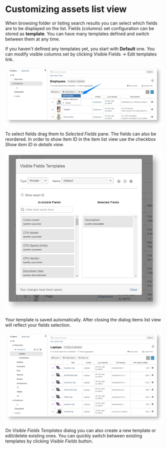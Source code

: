 # Customizing assets list view

When browsing folder or listing search results you can select which fields are to be displayed on the list. Fields \(columns\) set configuration can be stored as **template**. You can have many templates defined and switch between them at any time.  


If you haven't defined any templates yet, you start with **Default** one. You can modify visible columns set by clicking Visible Fields -&gt; Edit templates link.

![](../.gitbook/assets/image%20%2841%29.png)



To select fields drag them to _Selected Fields_ pane. The fields can also be reordered. In order to show item ID in the item list view use the checkbox _Show item ID in details view_.

![](../.gitbook/assets/image%20%2846%29.png)



Your template is saved automatically. After closing the dialog items list view will reflect your fields selection.

![](../.gitbook/assets/image%20%287%29.png)



On _Visible Fields Templates_ dialog you can also create a new template or edit/delete existing ones. You can quickly switch between existing templates by clicking _Visible Fields_ button.

